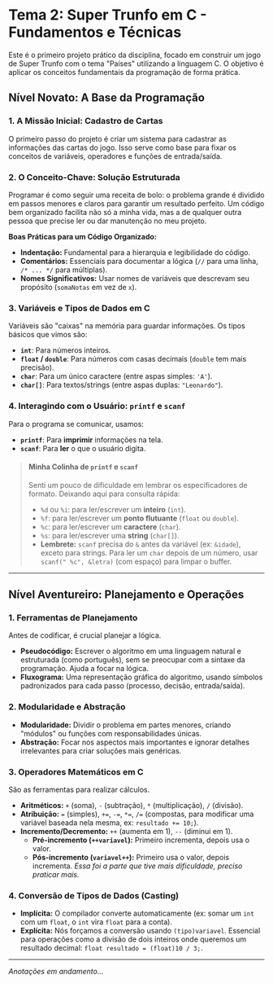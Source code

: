 # Tema 2: Super Trunfo em C - Fundamentos e Técnicas

Este é o primeiro projeto prático da disciplina, focado em construir um jogo de Super Trunfo com o tema "Países" utilizando a linguagem C. O objetivo é aplicar os conceitos fundamentais da programação de forma prática.

## Nível Novato: A Base da Programação

### 1. A Missão Inicial: Cadastro de Cartas
O primeiro passo do projeto é criar um sistema para cadastrar as informações das cartas do jogo. Isso serve como base para fixar os conceitos de variáveis, operadores e funções de entrada/saída.

### 2. O Conceito-Chave: Solução Estruturada
Programar é como seguir uma receita de bolo: o problema grande é dividido em passos menores e claros para garantir um resultado perfeito. Um código bem organizado facilita não só a minha vida, mas a de qualquer outra pessoa que precise ler ou dar manutenção no meu projeto.

**Boas Práticas para um Código Organizado:**
-   **Indentação:** Fundamental para a hierarquia e legibilidade do código.
-   **Comentários:** Essenciais para documentar a lógica (`//` para uma linha, `/* ... */` para múltiplas).
-   **Nomes Significativos:** Usar nomes de variáveis que descrevam seu propósito (`somaNotas` em vez de `x`).

### 3. Variáveis e Tipos de Dados em C
Variáveis são "caixas" na memória para guardar informações. Os tipos básicos que vimos são:
-   **`int`**: Para números inteiros.
-   **`float` / `double`**: Para números com casas decimais (`double` tem mais precisão).
-   **`char`**: Para um único caractere (entre aspas simples: `'A'`).
-   **`char[]`**: Para textos/strings (entre aspas duplas: `"Leonardo"`).

### 4. Interagindo com o Usuário: `printf` e `scanf`
Para o programa se comunicar, usamos:
-   **`printf`**: Para **imprimir** informações na tela.
-   **`scanf`**: Para **ler** o que o usuário digita.

> #### **Minha Colinha de `printf` e `scanf`**
>
> Senti um pouco de dificuldade em lembrar os especificadores de formato. Deixando aqui para consulta rápida:
>
> -   `%d` ou `%i`: para ler/escrever um **inteiro** (`int`).
> -   `%f`: para ler/escrever um **ponto flutuante** (`float` ou `double`).
> -   `%c`: para ler/escrever um **caractere** (`char`).
> -   `%s`: para ler/escrever uma **string** (`char[]`).
> -   **Lembrete:** `scanf` precisa do `&` antes da variável (ex: `&idade`), exceto para strings. Para ler um `char` depois de um número, usar `scanf(" %c", &letra)` (com espaço) para limpar o buffer.

---

## Nível Aventureiro: Planejamento e Operações

### 1. Ferramentas de Planejamento
Antes de codificar, é crucial planejar a lógica.
-   **Pseudocódigo:** Escrever o algoritmo em uma linguagem natural e estruturada (como português), sem se preocupar com a sintaxe da programação. Ajuda a focar na lógica.
-   **Fluxograma:** Uma representação gráfica do algoritmo, usando símbolos padronizados para cada passo (processo, decisão, entrada/saída).

### 2. Modularidade e Abstração
-   **Modularidade:** Dividir o problema em partes menores, criando "módulos" ou funções com responsabilidades únicas.
-   **Abstração:** Focar nos aspectos mais importantes e ignorar detalhes irrelevantes para criar soluções mais genéricas.

### 3. Operadores Matemáticos em C
São as ferramentas para realizar cálculos.
-   **Aritméticos:** `+` (soma), `-` (subtração), `*` (multiplicação), `/` (divisão).
-   **Atribuição:** `=` (simples), `+=`, `-=`, `*=`, `/=` (compostas, para modificar uma variável baseada nela mesma, ex: `resultado += 10;`).
-   **Incremento/Decremento:** `++` (aumenta em 1), `--` (diminui em 1).
    -   **Pré-incremento (`++variavel`):** Primeiro incrementa, depois usa o valor.
    -   **Pós-incremento (`variavel++`):** Primeiro usa o valor, depois incrementa. *Essa foi a parte que tive mais dificuldade, preciso praticar mais.*

### 4. Conversão de Tipos de Dados (Casting)
-   **Implícita:** O compilador converte automaticamente (ex: somar um `int` com um `float`, o `int` vira `float` para a conta).
-   **Explícita:** Nós forçamos a conversão usando `(tipo)variavel`. Essencial para operações como a divisão de dois inteiros onde queremos um resultado decimal: `float resultado = (float)10 / 3;`.

---
*Anotações em andamento...*